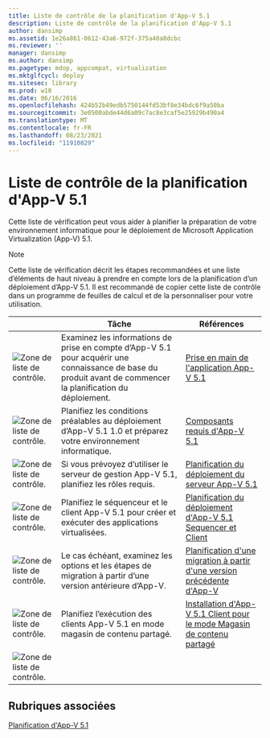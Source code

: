 ```yaml
---
title: Liste de contrôle de la planification d'App-V 5.1
description: Liste de contrôle de la planification d'App-V 5.1
author: dansimp
ms.assetid: 1e26a861-0612-43a6-972f-375a40a8dcbc
ms.reviewer: ''
manager: dansimp
ms.author: dansimp
ms.pagetype: mdop, appcompat, virtualization
ms.mktglfcycl: deploy
ms.sitesec: library
ms.prod: w10
ms.date: 06/16/2016
ms.openlocfilehash: 424b52b49edb5750144fd53bf8e34bdc6f9a50ba
ms.sourcegitcommit: 3e0500abde44d6a09c7ac8e3caf5e25929b490a4
ms.translationtype: MT
ms.contentlocale: fr-FR
ms.lasthandoff: 08/23/2021
ms.locfileid: "11910829"
---
```

# <a name="app-v-51-planning-checklist"></a>Liste de contrôle de la planification d'App-V 5.1

Cette liste de vérification peut vous aider à planifier la préparation de votre environnement informatique pour le déploiement de Microsoft Application Virtualization (App-V) 5.1.

> [!NOTE]
> Cette liste de vérification décrit les étapes recommandées et une liste d’éléments de haut niveau à prendre en compte lors de la planification d’un déploiement d’App-V 5.1. Il est recommandé de copier cette liste de contrôle dans un programme de feuilles de calcul et de la personnaliser pour votre utilisation.

| |Tâche |Références |
|-|-|-|
|![Zone de liste de contrôle.](images/checklistbox.gif) |Examinez les informations de prise en compte d’App-V 5.1 pour acquérir une connaissance de base du produit avant de commencer la planification du déploiement.|[Prise en main de l'application App-V 5.1](getting-started-with-app-v-51.md)|
|![Zone de liste de contrôle.](images/checklistbox.gif) |Planifiez les conditions préalables au déploiement d’App-V 5.1 1.0 et préparez votre environnement informatique.|[Composants requis d'App-V 5.1](app-v-51-prerequisites.md)|
|![Zone de liste de contrôle.](images/checklistbox.gif) |Si vous prévoyez d’utiliser le serveur de gestion App-V 5.1, planifiez les rôles requis.|[Planification du déploiement du serveur App-V 5.1](planning-for-the-app-v-51-server-deployment.md)|
|![Zone de liste de contrôle.](images/checklistbox.gif) |Planifiez le séquenceur et le client App-V 5.1 pour créer et exécuter des applications virtualisées.|[Planification du déploiement d'App-V 5.1 Sequencer et Client](planning-for-the-app-v-51-sequencer-and-client-deployment.md)|
|![Zone de liste de contrôle.](images/checklistbox.gif) |Le cas échéant, examinez les options et les étapes de migration à partir d’une version antérieure d’App-V.|[Planification d'une migration à partir d'une version précédente d'App-V](planning-for-migrating-from-a-previous-version-of-app-v51.md)|
|![Zone de liste de contrôle.](images/checklistbox.gif) |Planifiez l’exécution des clients App-V 5.1 en mode magasin de contenu partagé.|[Installation d'App-V 5.1 Client pour le mode Magasin de contenu partagé](how-to-install-the-app-v-51-client-for-shared-content-store-mode.md)|
|![Zone de liste de contrôle.](images/checklistbox.gif) |         |         |

## <a name="related-topics"></a>Rubriques associées

[Planification d'App-V 5.1](planning-for-app-v-51.md)
